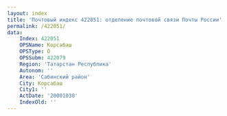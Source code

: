 ```yaml
---
layout: index
title: 'Почтовый индекс 422051: отделение почтовой связи Почты России'
permalink: /422051/
data:
    Index: 422051
    OPSName: Корсабаш
    OPSType: О
    OPSSubm: 422079
    Region: 'Татарстан Республика'
    Autonom: ''
    Area: 'Сабинский район'
    City: Корсабаш
    City1: ''
    ActDate: '20001030'
    IndexOld: ''
---
```

